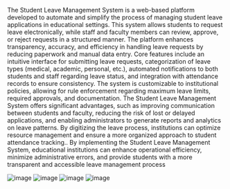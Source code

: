 The Student Leave Management System is a web-based platform developed 
to automate and simplify the process of managing student leave applications in 
educational settings. This system allows students to request leave electronically, while 
staff and faculty members can review, approve, or reject requests in a structured 
manner. The platform enhances transparency, accuracy, and efficiency in handling 
leave requests by reducing paperwork and manual data entry. 
Core features include an intuitive interface for submitting leave requests, 
categorization of leave types (medical, academic, personal, etc.), automated 
notifications to both students and staff regarding leave status, and integration with 
attendance records to ensure consistency. The system is customizable to institutional 
policies, allowing for rule enforcement regarding maximum leave limits, required 
approvals, and documentation. 
The Student Leave Management System offers significant advantages, such as 
improving communication between students and faculty, reducing the risk of lost or 
delayed applications, and enabling administrators to generate reports and analytics on 
leave patterns. By digitizing the leave process, institutions can optimize resource 
management and ensure a more organized approach to student attendance tracking.. 
By implementing the Student Leave Management System, educational institutions can 
enhance operational efficiency, minimize administrative errors, and provide students 
with a more transparent and accessible leave management process


 ![image](https://github.com/user-attachments/assets/5778a2d7-55c1-413f-86bc-8d0d8b1f9d96)
 ![image](https://github.com/user-attachments/assets/e6c854fc-e468-49c5-bdaa-304df6253750)
 ![image](https://github.com/user-attachments/assets/b993652d-b03a-488f-9d6d-e8411587db73)
![image](https://github.com/user-attachments/assets/09d1a020-23ac-491b-901e-745d859d61b0)



